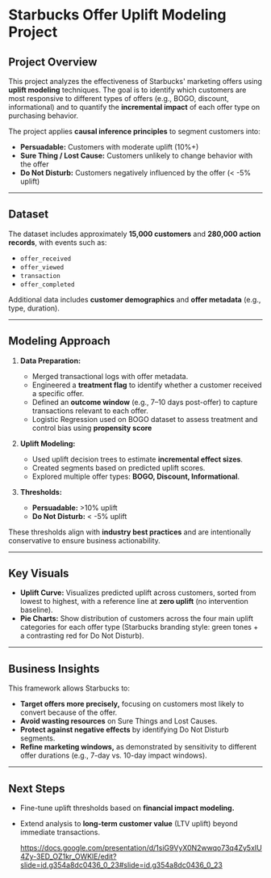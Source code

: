 # Starbucks Offer Uplift Modeling Project

## Project Overview

This project analyzes the effectiveness of Starbucks' marketing offers using **uplift modeling** techniques. The goal is to identify which customers are most responsive to different types of offers (e.g., BOGO, discount, informational) and to quantify the **incremental impact** of each offer type on purchasing behavior.

The project applies **causal inference principles** to segment customers into:

- **Persuadable:** Customers with moderate uplift (10%+)
- **Sure Thing / Lost Cause:** Customers unlikely to change behavior with the offer
- **Do Not Disturb:** Customers negatively influenced by the offer (< -5% uplift)

---

## Dataset

The dataset includes approximately **15,000 customers** and **280,000 action records**, with events such as:

- `offer_received`
- `offer_viewed`
- `transaction`
- `offer_completed`

Additional data includes **customer demographics** and **offer metadata** (e.g., type, duration).

---

## Modeling Approach

1. **Data Preparation:**
   - Merged transactional logs with offer metadata.
   - Engineered a **treatment flag** to identify whether a customer received a specific offer.
   - Defined an **outcome window** (e.g., 7–10 days post-offer) to capture transactions relevant to each offer.
   - Logistic Regression used on BOGO dataset to assess treatment and control bias using **propensity score**

2. **Uplift Modeling:**
   - Used uplift decision trees to estimate **incremental effect sizes**.
   - Created segments based on predicted uplift scores.
   - Explored multiple offer types: **BOGO, Discount, Informational**.

3. **Thresholds:**
   - **Persuadable:** >10% uplift
   - **Do Not Disturb:** < -5% uplift

These thresholds align with **industry best practices** and are intentionally conservative to ensure business actionability.

---

## Key Visuals

- **Uplift Curve:** Visualizes predicted uplift across customers, sorted from lowest to highest, with a reference line at **zero uplift** (no intervention baseline).
- **Pie Charts:** Show distribution of customers across the four main uplift categories for each offer type (Starbucks branding style: green tones + a contrasting red for Do Not Disturb).

---

## Business Insights

This framework allows Starbucks to:

- **Target offers more precisely,** focusing on customers most likely to convert because of the offer.
- **Avoid wasting resources** on Sure Things and Lost Causes.
- **Protect against negative effects** by identifying Do Not Disturb segments.
- **Refine marketing windows,** as demonstrated by sensitivity to different offer durations (e.g., 7-day vs. 10-day impact windows).

---

## Next Steps

- Fine-tune uplift thresholds based on **financial impact modeling.**
- Extend analysis to **long-term customer value** (LTV uplift) beyond immediate transactions.

  https://docs.google.com/presentation/d/1siG9VyX0N2wwqo73q4Zy5xIU4Zy-3ED_OZ1kr_OWKlE/edit?slide=id.g354a8dc0436_0_23#slide=id.g354a8dc0436_0_23
